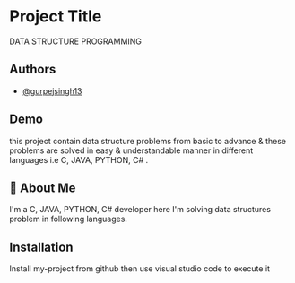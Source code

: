 
# Project Title

DATA STRUCTURE PROGRAMMING 


## Authors

- [@gurpejsingh13](https://github.com/gurpejsingh13)


## Demo

this project contain data structure problems from basic to advance &
 these problems are solved in easy & understandable manner in different languages i.e C, JAVA, PYTHON, C# . 


## 🚀 About Me
I'm a C, JAVA, PYTHON, C# developer here I'm solving data structures problem in following languages.


## Installation

Install my-project from github
then use visual studio code to execute it
